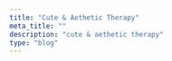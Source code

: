 ```yaml
---
title: "Cute & Aethetic Therapy"
meta_title: ""
description: "cute & aethetic therapy"
type: "blog"
---
```

